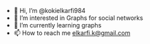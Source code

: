- 👋 Hi, I’m @kokielkarfi984
- 👀 I’m interested in Graphs for social networks
- 🌱 I’m currently learning graphs
- 📫 How to reach me elkarfi.k@gmail.com

<!---
kokielkarfi984/kokielkarfi984 is a ✨ special ✨ repository because its `README.md` (this file) appears on your GitHub profile.
You can click the Preview link to take a look at your changes.
--->
